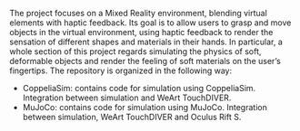 The project focuses on a Mixed Reality environment, blending virtual elements with haptic feedback. Its goal is to allow users to grasp and move objects in the virtual environment, using haptic feedback to render the sensation of different shapes and materials in their hands. In particular, a whole section of this project regards simulating the physics of soft, deformable objects and render the feeling of soft materials on the user’s fingertips. The repository is organized in the following way:

- CoppeliaSim: contains code for simulation using CoppeliaSim. Integration between simulation and WeArt TouchDIVER.
- MuJoCo: contains code for simulation using MuJoCo. Integration between simulation, WeArt TouchDIVER and Oculus Rift S.
